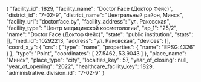 {
    "facility_id": 1829,
    "facility_name": "Doctor Face (Доктор Фейс)",
    "district_id": "7-02-9",
    "district_name": "Центральный район, Минск",
    "facility_url": "doctorface.by",
    "facility_address": "ул. Раковская",
    "facility_type": "Центр медицинской косметологии",
    "ap_1": "25\/2",
    "name": "Doctor Face (Доктор Фейс)",
    "state": "public institution",
    "stats": [],
    "med_id": 10292213,
    "address": "ул. Раковская",
    "devices": [],
    "coord_x_y": {
        "crs": {
            "type": "name",
            "properties": {
                "name": "EPSG:4326"
            }
        },
        "type": "Point",
        "coordinates": [
            27.5462,
            53.9043
        ]
    },
    "place_name": "Минск",
    "place_type": "city",
    "localties_key": 57,
    "year_of_closing": null,
    "year_of_opening": "2022",
    "healthcare_facility_key": 1829,
    "administrative_division_id": "7-02-9"
}